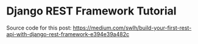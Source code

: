# Django REST Framework Tutorial

Source code for this post: https://medium.com/swlh/build-your-first-rest-api-with-django-rest-framework-e394e39a482c
